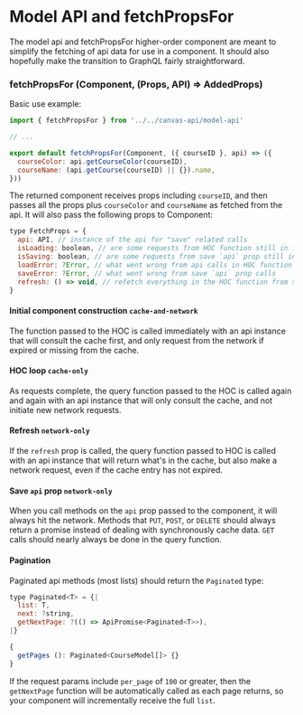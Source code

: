 # Model API and fetchPropsFor

The model api and fetchPropsFor higher-order component are meant to simplify the fetching of api data for use in a component. It should also hopefully make the transition to GraphQL fairly straightforward.

### fetchPropsFor (Component, (Props, API) => AddedProps)

Basic use example:

```js
import { fetchPropsFor } from '../../canvas-api/model-api'

// ...

export default fetchPropsFor(Component, ({ courseID }, api) => ({
  courseColor: api.getCourseColor(courseID),
  courseName: (api.getCourse(courseID) || {}).name,
}))
```

The returned component receives props including `courseID`, and then passes all the props plus `courseColor` and `courseName` as fetched from the api. It will also pass the following props to Component:

```js
type FetchProps = {
  api: API, // instance of the api for "save" related calls
  isLoading: boolean, // are some requests from HOC function still in flight?
  isSaving: boolean, // are some requests from save `api` prop still in flight?
  loadError: ?Error, // what went wrong from api calls in HOC function
  saveError: ?Error, // what went wrong from save `api` prop calls
  refresh: () => void, // refetch everything in the HOC function from server
}
```

#### Initial component construction `cache-and-network`

The function passed to the HOC is called immediately with an api instance that will consult the cache first, and only request from the network if expired or missing from the cache.

#### HOC loop `cache-only`

As requests complete, the query function passed to the HOC is called again and again with an api instance that will only consult the cache, and not initiate new network requests.

#### Refresh `network-only`

If the `refresh` prop is called, the query function passed to HOC is called with an api instance that will return what's in the cache, but also make a network request, even if the cache entry has not expired.

#### Save `api` prop `network-only`

When you call methods on the `api` prop passed to the component, it will always hit the network. Methods that `PUT`, `POST`, or `DELETE` should always return a promise instead of dealing with synchronously cache data. `GET` calls should nearly always be done in the query function.

#### Pagination

Paginated api methods (most lists) should return the `Paginated` type:

```js
type Paginated<T> = {|
  list: T,
  next: ?string,
  getNextPage: ?(() => ApiPromise<Paginated<T>>),
|}

{
  getPages (): Paginated<CourseModel[]> {}
}
```

If the request params include `per_page` of `100` or greater, then the `getNextPage` function will be automatically called as each page returns, so your component will incrementally receive the full `list`.
